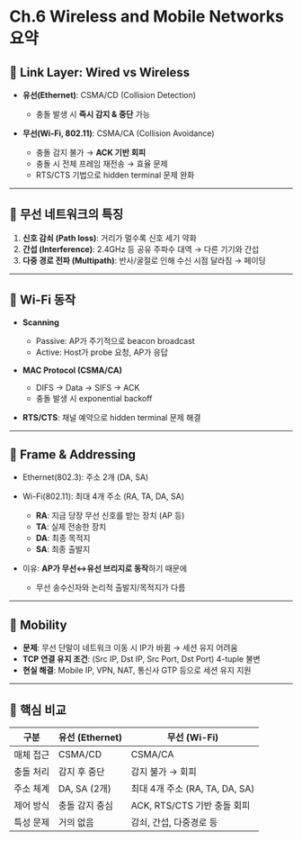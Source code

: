 # Ch.6 Wireless and Mobile Networks 요약

## 📌 Link Layer: Wired vs Wireless

-   **유선(Ethernet)**: CSMA/CD (Collision Detection)

    -   충돌 발생 시 **즉시 감지 & 중단** 가능

-   **무선(Wi-Fi, 802.11)**: CSMA/CA (Collision Avoidance)

    -   충돌 감지 불가 → **ACK 기반 회피**
    -   충돌 시 전체 프레임 재전송 → 효율 문제
    -   RTS/CTS 기법으로 hidden terminal 문제 완화

---

## 📌 무선 네트워크의 특징

1. **신호 감쇠 (Path loss)**: 거리가 멀수록 신호 세기 약화
2. **간섭 (Interference)**: 2.4GHz 등 공유 주파수 대역 → 다른 기기와 간섭
3. **다중 경로 전파 (Multipath)**: 반사/굴절로 인해 수신 시점 달라짐 → 페이딩

---

## 📌 Wi-Fi 동작

-   **Scanning**

    -   Passive: AP가 주기적으로 beacon broadcast
    -   Active: Host가 probe 요청, AP가 응답

-   **MAC Protocol (CSMA/CA)**

    -   DIFS → Data → SIFS → ACK
    -   충돌 발생 시 exponential backoff

-   **RTS/CTS**: 채널 예약으로 hidden terminal 문제 해결

---

## 📌 Frame & Addressing

-   Ethernet(802.3): 주소 2개 (DA, SA)
-   Wi-Fi(802.11): 최대 4개 주소 (RA, TA, DA, SA)

    -   **RA**: 지금 당장 무선 신호를 받는 장치 (AP 등)
    -   **TA**: 실제 전송한 장치
    -   **DA**: 최종 목적지
    -   **SA**: 최종 출발지

-   이유: **AP가 무선↔유선 브리지로 동작**하기 때문에

    -   무선 송수신자와 논리적 출발지/목적지가 다름

---

## 📌 Mobility

-   **문제**: 무선 단말이 네트워크 이동 시 IP가 바뀜 → 세션 유지 어려움
-   **TCP 연결 유지 조건**: (Src IP, Dst IP, Src Port, Dst Port) 4-tuple 불변
-   **현실 해결**: Mobile IP, VPN, NAT, 통신사 GTP 등으로 세션 유지 지원

---

## 📌 핵심 비교

| 구분      | 유선 (Ethernet) | 무선 (Wi-Fi)                   |
| --------- | --------------- | ------------------------------ |
| 매체 접근 | CSMA/CD         | CSMA/CA                        |
| 충돌 처리 | 감지 후 중단    | 감지 불가 → 회피               |
| 주소 체계 | DA, SA (2개)    | 최대 4개 주소 (RA, TA, DA, SA) |
| 제어 방식 | 충돌 감지 중심  | ACK, RTS/CTS 기반 충돌 회피    |
| 특성 문제 | 거의 없음       | 감쇠, 간섭, 다중경로 등        |
